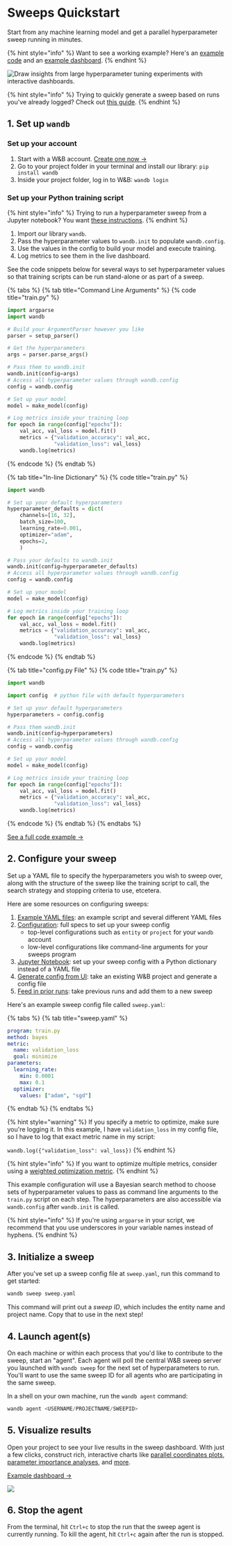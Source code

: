 # Sweeps Quickstart

Start from any machine learning model and get a parallel hyperparameter sweep running in minutes.

{% hint style="info" %}
Want to see a working example? Here's an [example code](https://github.com/wandb/examples/tree/master/examples/pytorch/pytorch-cnn-fashion) and an [example dashboard](https://wandb.ai/anmolmann/pytorch-cnn-fashion/sweeps/pmqye6u3).
{% endhint %}

![Draw insights from large hyperparameter tuning experiments with interactive dashboards.](<../../.gitbook/assets/image (114).png>)

{% hint style="info" %}
Trying to quickly generate a sweep based on runs you've already logged? Check out [this guide](existing-project.md).
{% endhint %}

## 1. Set up `wandb`

### **Set up your account**

1. Start with a W\&B account. [Create one now →](http://app.wandb.ai)
2. Go to your project folder in your terminal and install our library: `pip install wandb`
3. Inside your project folder, log in to W\&B: `wandb login`

### **Set up your Python training script**

{% hint style="info" %}
Trying to run a hyperparameter sweep from a Jupyter notebook? You want [these instructions](python-api.md).
{% endhint %}

1. Import our library `wandb`.
2. Pass the hyperparameter values to `wandb.init` to populate `wandb.config`.
3. Use the values in the config to build your model and execute training.
4. Log metrics to see them in the live dashboard.

See the code snippets below for several ways to set hyperparameter values so that training scripts can be run stand-alone or as part of a sweep.

{% tabs %}
{% tab title="Command Line Arguments" %}
{% code title="train.py" %}
```python
import argparse
import wandb

# Build your ArgumentParser however you like
parser = setup_parser()

# Get the hyperparameters
args = parser.parse_args()

# Pass them to wandb.init
wandb.init(config=args)
# Access all hyperparameter values through wandb.config
config = wandb.config

# Set up your model
model = make_model(config)

# Log metrics inside your training loop
for epoch in range(config["epochs"]):
    val_acc, val_loss = model.fit()
    metrics = {"validation_accuracy": val_acc,
               "validation_loss": val_loss}
    wandb.log(metrics)
```
{% endcode %}
{% endtab %}

{% tab title="In-line Dictionary" %}
{% code title="train.py" %}
```python
import wandb

# Set up your default hyperparameters
hyperparameter_defaults = dict(
    channels=[16, 32],
    batch_size=100,
    learning_rate=0.001,
    optimizer="adam",
    epochs=2,
    )

# Pass your defaults to wandb.init
wandb.init(config=hyperparameter_defaults)
# Access all hyperparameter values through wandb.config
config = wandb.config

# Set up your model
model = make_model(config)

# Log metrics inside your training loop
for epoch in range(config["epochs"]):
    val_acc, val_loss = model.fit()
    metrics = {"validation_accuracy": val_acc,
               "validation_loss": val_loss}
    wandb.log(metrics)
```
{% endcode %}
{% endtab %}

{% tab title="config.py File" %}
{% code title="train.py" %}
```python
import wandb

import config  # python file with default hyperparameters

# Set up your default hyperparameters
hyperparameters = config.config

# Pass them wandb.init
wandb.init(config=hyperparameters)
# Access all hyperparameter values through wandb.config
config = wandb.config

# Set up your model
model = make_model(config)

# Log metrics inside your training loop
for epoch in range(config["epochs"]):
    val_acc, val_loss = model.fit()
    metrics = {"validation_accuracy": val_acc,
               "validation_loss": val_loss}
    wandb.log(metrics)
```
{% endcode %}
{% endtab %}
{% endtabs %}

[See a full code example →](https://github.com/wandb/examples/tree/master/examples/pytorch/pytorch-cnn-fashion)

## 2. Configure your sweep

Set up a YAML file to specify the hyperparameters you wish to sweep over, along with the structure of the sweep like the training script to call, the search strategy and stopping criteria to use, etcetera.

Here are some resources on configuring sweeps:

1. [Example YAML files](https://github.com/wandb/examples/tree/master/examples/keras/keras-cnn-fashion): an example script and several different YAML files
2. [Configuration](configuration.md): full specs to set up your sweep config
   * top-level configurations such as `entity` or `project` for your `wandb` account
   * low-level configurations like command-line arguments for your sweeps program
3. [Jupyter Notebook](python-api.md): set up your sweep config with a Python dictionary instead of a YAML file
4. [Generate config from UI](existing-project.md): take an existing W\&B project and generate a config file
5. [Feed in prior runs](https://docs.wandb.com/sweeps/existing-project#seed-a-new-sweep-with-existing-runs): take previous runs and add them to a new sweep

Here's an example sweep config file called `sweep.yaml`:

{% tabs %}
{% tab title="sweep.yaml" %}
```yaml
program: train.py
method: bayes
metric:
  name: validation_loss
  goal: minimize
parameters:
  learning_rate:
    min: 0.0001
    max: 0.1
  optimizer:
    values: ["adam", "sgd"]
```
{% endtab %}
{% endtabs %}

{% hint style="warning" %}
If you specify a metric to optimize, make sure you're logging it. In this example, I have `validation_loss` in my config file, so I have to log that exact metric name in my script:

`wandb.log({"validation_loss": val_loss})`
{% endhint %}

{% hint style="info" %}
If you want to optimize multiple metrics, consider using a [weighted optimization metric](faq.md#optimizing-multiple-metrics).
{% endhint %}

This example configuration will use a Bayesian search method to choose sets of hyperparameter values to pass as command line arguments to the `train.py` script on each step. The hyperparameters are also accessible via `wandb.config` after `wandb.init` is called.

{% hint style="info" %}
If you're using `argparse` in your script, we recommend that you use underscores in your variable names instead of hyphens.
{% endhint %}

## 3. Initialize a sweep

After you've set up a sweep config file at `sweep.yaml`, run this command to get started:

```python
wandb sweep sweep.yaml
```

This command will print out a _sweep ID_, which includes the entity name and project name. Copy that to use in the next step!

## 4. Launch agent(s)

On each machine or within each process that you'd like to contribute to the sweep, start an "agent". Each agent will poll the central W\&B sweep server you launched with `wandb sweep` for the next set of hyperparameters to run. You'll want to use the same sweep ID for all agents who are participating in the same sweep.

In a shell on your own machine, run the `wandb agent` command:

```python
wandb agent <USERNAME/PROJECTNAME/SWEEPID>
```

## 5. Visualize results

Open your project to see your live results in the sweep dashboard. With just a few clicks, construct rich, interactive charts like [parallel coordinates plots](../../ref/app/features/panels/parallel-coordinates.md),[ parameter importance analyses](../../ref/app/features/panels/parameter-importance.md), and [more](../../ref/app/features/panels/).

[Example dashboard →](https://wandb.ai/anmolmann/pytorch-cnn-fashion/sweeps/pmqye6u3)

![](<../../.gitbook/assets/image (88) (2) (3) (3) (3) (3) (3) (1) (3) (1) (1) (1) (1) (1) (1) (1) (1) (1).png>)

## 6. Stop the agent

From the terminal, hit `Ctrl+c` to stop the run that the sweep agent is currently running. To kill the agent, hit `Ctrl+c` again after the run is stopped.
